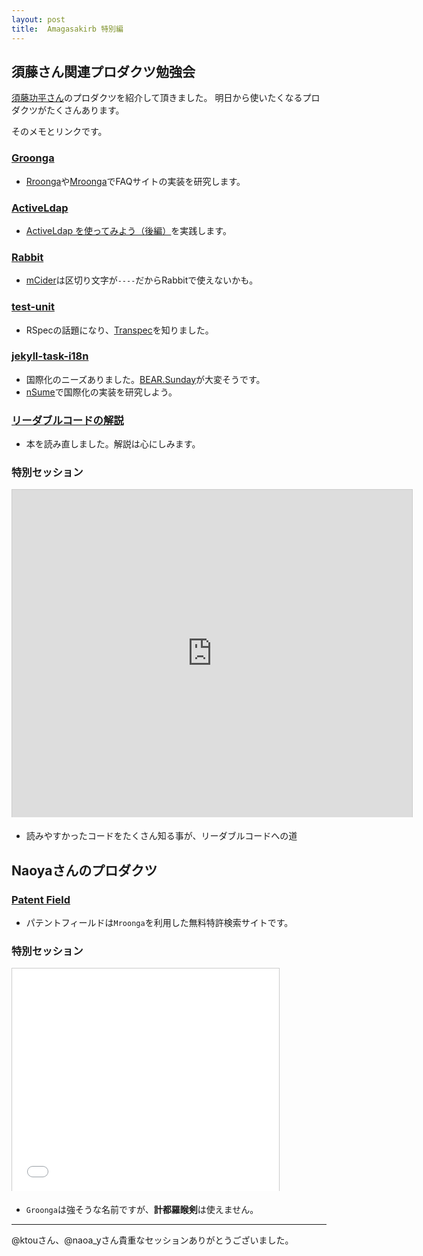 ```yaml
---
layout: post
title:  Amagasakirb 特別編
---
```


## 須藤さん関連プロダクツ勉強会

[須藤功平さん](https://github.com/kou)のプロダクツを紹介して頂きました。
明日から使いたくなるプロダクツがたくさんあります。

そのメモとリンクです。

### [Groonga](https://github.com/groonga/groonga)

* [Rroonga](http://ranguba.org/ja/)や[Mroonga](http://mroonga.org/ja/)でFAQサイトの実装を研究します。

### [ActiveLdap](https://github.com/activeldap/activeldap)

* [ActiveLdap を使ってみよう（後編）](http://magazine.rubyist.net/?0029-ActiveLdap)を実践します。

### [Rabbit](https://github.com/rabbit-shocker/rabbit/)

* [mCider](http://qiita.com/ogomr/items/0a92b8a517acb668de14)は区切り文字が`----`だからRabbitで使えないかも。

### [test-unit](https://github.com/test-unit/test-unit/)

* RSpecの話題になり、[Transpec](https://github.com/yujinakayama/transpec)を知りました。

### [jekyll-task-i18n](https://github.com/ruby-gettext/jekyll-task-i18n)

* 国際化のニーズありました。[BEAR.Sunday](https://github.com/BEARSunday/bearsunday.github.io)が大変そうです。
* [nSume](http://nsume.org/)で国際化の実装を研究しよう。

### [リーダブルコードの解説](http://www.clear-code.com/blog/2012/6/11.html)

* 本を読み直しました。解説は心にしみます。

### 特別セッション

<iframe src="http://slide.rabbit-shocker.org/authors/kou/devmi-2013/viewer.html"
        width="640" height="524"
        frameborder="0"
        marginwidth="0"
        marginheight="0"
        scrolling="no"
        style="border: 1px solid #ccc; border-width: 1px 1px 0; margin-bottom: 5px"
        allowfullscreen>
</iframe>

* 読みやすかったコードをたくさん知る事が、リーダブルコードへの道

## Naoyaさんのプロダクツ

### [Patent Field](http://patentfield.com/)

* パテントフィールドは`Mroonga`を利用した無料特許検索サイトです。

### 特別セッション

<iframe src="//www.slideshare.net/slideshow/embed_code/36410056"
        width="427" height="356"
        frameborder="0"
        marginwidth="0"
        marginheight="0"
        scrolling="no"
        style="border:1px solid #CCC; border-width:1px 1px 0; margin-bottom:5px; max-width: 100%;"
        allowfullscreen>
</iframe>

* `Groonga`は強そうな名前ですが、**計都羅睺剣**は使えません。

----

@ktouさん、@naoa_yさん貴重なセッションありがとうございました。
